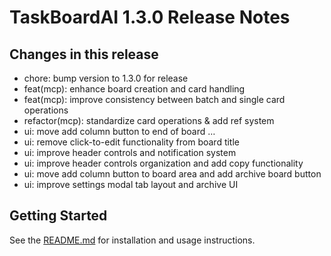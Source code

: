 # TaskBoardAI 1.3.0 Release Notes

## Changes in this release

- chore: bump version to 1.3.0 for release
- feat(mcp): enhance board creation and card handling
- feat(mcp): improve consistency between batch and single card operations
- refactor(mcp): standardize card operations & add ref system
- ui: move add column button to end of board                           …
- ui: remove click-to-edit functionality from board title
- ui: improve header controls and notification system
- ui: improve header controls organization and add copy functionality
- ui: move add column button to board area and add archive board button
- ui: improve settings modal tab layout and archive UI

## Getting Started
See the [README.md](../README.md) for installation and usage instructions.

